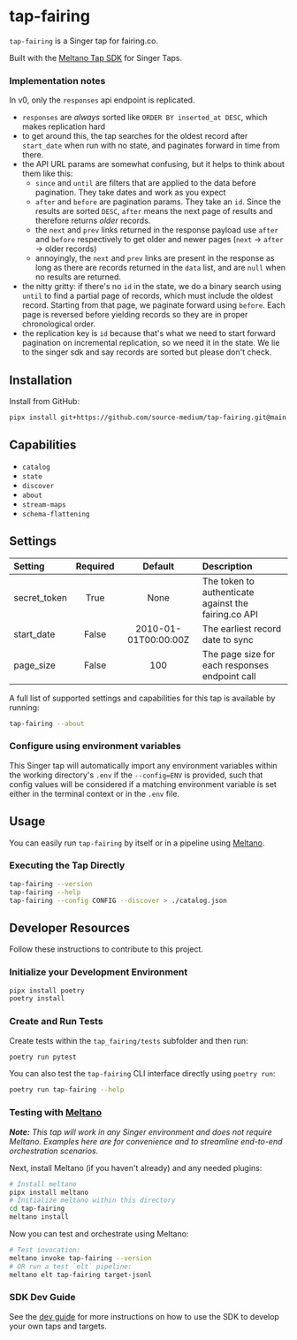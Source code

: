# tap-fairing

`tap-fairing` is a Singer tap for fairing.co.

Built with the [Meltano Tap SDK](https://sdk.meltano.com) for Singer Taps.

### Implementation notes

In v0, only the `responses` api endpoint is replicated.
* `responses` are _always_ sorted like `ORDER BY inserted_at DESC`, which makes replication hard
* to get around this, the tap searches for the oldest record after `start_date` when run with no state, and paginates forward in time from there.
* the API URL params are somewhat confusing, but it helps to think about them like this:
  - `since` and `until` are filters that are applied to the data before pagination. They take dates and work as you expect
  - `after` and `before` are pagination params. They take an `id`. Since the results are sorted `DESC`, `after` means the next page of results and therefore returns _older_ records.
  - the `next` and `prev` links returned in the response payload use `after` and `before` respectively to get older and newer pages (`next` -> `after` -> older records)
  - annoyingly, the `next` and `prev` links are present in the response as long as there are records returned in the `data` list, and are `null` when no results are returned.
* the nitty gritty: if there's no `id` in the state, we do a binary search using `until` to find a partial page of records, which must include the oldest record. Starting from that page, we paginate forward using `before`. Each page is reversed before yielding records so they are in proper chronological order.
* the replication key is `id` because that's what we need to start forward pagination on incremental replication, so we need it in the state. We lie to the singer sdk and say records are sorted but please don't check.

## Installation

Install from GitHub:

```bash
pipx install git+https://github.com/source-medium/tap-fairing.git@main
```

## Capabilities

* `catalog`
* `state`
* `discover`
* `about`
* `stream-maps`
* `schema-flattening`

## Settings

| Setting             | Required | Default | Description |
|:--------------------|:--------:|:-------:|:------------|
| secret_token        | True     | None    | The token to authenticate against the fairing.co API |
| start_date          | False    | 2010-01-01T00:00:00Z | The earliest record date to sync |
| page_size           | False    |     100 | The page size for each responses endpoint call |

A full list of supported settings and capabilities for this
tap is available by running:

```bash
tap-fairing --about
```

### Configure using environment variables

This Singer tap will automatically import any environment variables within the working directory's
`.env` if the `--config=ENV` is provided, such that config values will be considered if a matching
environment variable is set either in the terminal context or in the `.env` file.

## Usage

You can easily run `tap-fairing` by itself or in a pipeline using [Meltano](https://meltano.com/).

### Executing the Tap Directly

```bash
tap-fairing --version
tap-fairing --help
tap-fairing --config CONFIG --discover > ./catalog.json
```

## Developer Resources

Follow these instructions to contribute to this project.

### Initialize your Development Environment

```bash
pipx install poetry
poetry install
```

### Create and Run Tests

Create tests within the `tap_fairing/tests` subfolder and then run:

```bash
poetry run pytest
```

You can also test the `tap-fairing` CLI interface directly using `poetry run`:

```bash
poetry run tap-fairing --help
```

### Testing with [Meltano](https://www.meltano.com)

_**Note:** This tap will work in any Singer environment and does not require Meltano.
Examples here are for convenience and to streamline end-to-end orchestration scenarios._

Next, install Meltano (if you haven't already) and any needed plugins:

```bash
# Install meltano
pipx install meltano
# Initialize meltano within this directory
cd tap-fairing
meltano install
```

Now you can test and orchestrate using Meltano:

```bash
# Test invocation:
meltano invoke tap-fairing --version
# OR run a test `elt` pipeline:
meltano elt tap-fairing target-jsonl
```

### SDK Dev Guide

See the [dev guide](https://sdk.meltano.com/en/latest/dev_guide.html) for more instructions on how to use the SDK to
develop your own taps and targets.
